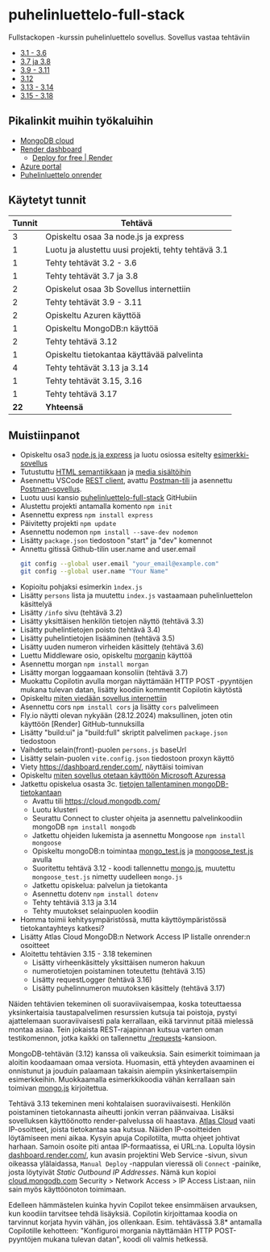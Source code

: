 # puhelinluettelo-full-stack
Fullstackopen -kurssin puhelinluettelo sovellus.
Sovellus vastaa tehtäviin 
- [3.1 - 3.6](https://fullstackopen.com/osa3/node_js_ja_express#tehtavat-3-1-3-6)
- [3.7 ja 3.8](https://fullstackopen.com/osa3/node_js_ja_express#tehtavat-3-7-3-8)
- [3.9 - 3.11](https://fullstackopen.com/osa3/sovellus_internetiin#tehtavat-3-9-3-11)
- [3.12](https://fullstackopen.com/osa3/tietojen_tallettaminen_mongo_db_tietokantaan#tehtava-3-12)
- [3.13 - 3.14](https://fullstackopen.com/osa3/tietojen_tallettaminen_mongo_db_tietokantaan#tehtavat-3-13-3-14)
- [3.15 - 3.18](https://fullstackopen.com/osa3/tietojen_tallettaminen_mongo_db_tietokantaan#tehtavat-3-15-3-18)

## Pikalinkit muihin työkaluihin
- [MongoDB cloud](https://cloud.mongodb.com/)
- [Render dashboard](https://dashboard.render.com/)
  - [Deploy for free | Render](https://render.com/docs/free)
- [Azure portal](https://portal.azure.com/)
- [Puhelinluettelo onrender](https://puhelinluettelo-full-stack-47c1.onrender.com)

## Käytetyt tunnit
  Tunnit | Tehtävä      |
| -----  | ------------ |
| 3 | Opiskeltu osaa 3a node.js ja express |
| 1 | Luotu ja alustettu uusi projekti, tehty tehtävä 3.1 |
| 1 | Tehty tehtävät 3.2 - 3.6 |
| 1 | Tehty tehtävät 3.7 ja 3.8 |
| 2 | Opiskelut osaa 3b Sovellus internettiin | 
| 2 | Tehty tehtävät 3.9 - 3.11 |
| 2 | Opiskeltu Azuren käyttöä |
| 1 | Opiskeltu MongoDB:n käyttöä |
| 2 | Tehty tehtävä 3.12 |
| 1 | Opiskeltu tietokantaa käyttävää palvelinta |
| 4 | Tehty tehtävät 3.13 ja 3.14 |
| 1 | Tehty tehtävät 3.15, 3.16 |
| 1 | Tehty tehtävä 3.17 |
| **22**  | **Yhteensä** |

## Muistiinpanot
- Opiskeltu osa3 [node.js ja express](https://fullstackopen.com/osa3/node_js_ja_express) ja luotu osiossa esitelty [esimerkki-sovellus](https://github.com/sakluk/fullstack-mooc/tree/main/osa3/esimerkki)
- Tutustuttu [HTML semantiikkaan](https://www.rfc-editor.org/rfc/rfc9110.html) ja [media sisältöihin](https://developer.mozilla.org/en-US/docs/Web/HTTP/MIME_types)
- Asennettu VSCode [REST client](https://marketplace.visualstudio.com/items?itemName=humao.rest-client), avattu [Postman-tili](https://www.postman.com/) ja asennettu [Postman-sovellus](https://www.postman.com/downloads/).
- Luotu uusi kansio [puhelinluettelo-full-stack](https://github.com/sakluk/puhelinluettelo-full-stack) GitHubiin
- Alustettu projekti antamalla komento `npm init`
- Asennettu express `npm install express` 
- Päivitetty projekti `npm update`
- Asennettu nodemon `npm install --save-dev nodemon`
- Lisätty `package.json` tiedostoon "start" ja "dev" komennot
- Annettu gitissä Github-tilin user.name and user.email
    ```bash
    git config --global user.email "your_email@example.com"
    git config --global user.name "Your Name"
    ```
- Kopioitu pohjaksi esimerkin `ìndex.js`
- Lisätty `persons` lista ja muutettu `index.js` vastaamaan puhelinluettelon käsittelyä
- Lisätty `/info` sivu (tehtävä 3.2)
- Lisätty yksittäisen henkilön tietojen näyttö (tehtävä 3.3)
- Lisätty puhelintietojen poisto (tehtävä 3.4)
- Lisätty puhelintietojen lisääminen (tehtävä 3.5)
- Lisätty uuden numeron virheiden käsittely (tehtävä 3.6)
- Luettu Middleware osio, opiskeltu [morganin](https://github.com/expressjs/morgan) käyttöä
- Asennettu morgan `npm install morgan`
- Lisätty morgan loggaamaan konsoliin (tehtävä 3.7)
- Muokattu Copilotin avulla morgan näyttämään HTTP POST -pyyntöjen mukana tulevan datan, lisätty koodiin kommentit Copilotin käytöstä
- Opiskeltu [miten viedään sovellus internettiin](https://fullstackopen.com/osa3/sovellus_internetiin)
- Asennettu cors `npm install cors` ja lisätty `cors` palvelimeen
- Fly.io näytti olevan nykyään (28.12.2024) maksullinen, joten otin käyttöön [Render] GitHub-tunnuksilla
- Lisätty "build:ui" ja "build:full" skriptit palvelimen `package.json` tiedostoon
- Vaihdettu selain(front)-puolen `persons.js` baseUrl 
- Lisätty selain-puolen `vite.config.json` tiedostoon proxyn käyttö
- Viety https://dashboard.render.com/, näyttäisi toimivan
- Opiskeltu [miten sovellus otetaan käyttöön Microsoft Azuressa](https://learn.microsoft.com/en-us/azure/app-service/)
- Jatkettu opiskelua osasta 3c. [tietojen tallentaminen mongoDB-tietokantaan](https://fullstackopen.com/osa3/tietojen_tallettaminen_mongo_db_tietokantaan#mongo-db)
  - Avattu tili https://cloud.mongodb.com/
  - Luotu klusteri
  - Seurattu Connect to cluster ohjeita ja asennettu palvelinkoodiin mongoDB `npm install mongodb`
  - Jatkettu ohjeiden lukemista ja asennettu Mongoose `npm install mongoose`
  - Opiskeltu mongoDB:n toimintaa [mongo_test.js](./mongo_test.js) ja [mongoose_test.js](./mongoose_test.js) avulla
  - Suoritettu tehtävä 3.12 - koodi tallennettu [mongo.js](./mongo.js), muutettu `mongoose_test.js` nimetty uudelleen `mongo.js`
  - Jatkettu opiskelua: palvelun ja tietokanta
  - Asennettu dotenv `npm install dotenv`
  - Tehty tehtäviä 3.13 ja 3.14
  - Tehty muutokset selainpuolen koodiin
- Homma toimii kehitysympäristössä, mutta käyttöympäristössä tietokantayhteys katkesi?
- Lisätty Atlas Cloud MongoDB:n Network Access IP listalle onrender:n osoitteet
- Aloitettu tehtävien 3.15 - 3.18 tekeminen
  - Lisätty virheenkäsittely yksittäisen numeron hakuun
  - numerotietojen poistaminen toteutettu (tehtävä 3.15)
  - Lisätty requestLogger (tehtävä 3.16)
  - Lisätty puhelinnumeron muutoksen käsittely (tehtävä 3.17)
 

Näiden tehtävien tekeminen oli suoraviivaisempaa, koska toteuttaessa yksinkertaisia taustapalvelimen resurssien kutsuja tai poistoja, pystyi ajattelemaan suoraviivaisesti pala kerrallaan, eikä tarvinnut pitää mielessä montaa asiaa. Tein jokaista REST-rajapinnan kutsua varten oman testikomennon, jotka kaikki on tallennettu [./requests](./requests)-kansioon.

MongoDB-tehtävän (3.12) kanssa oli vaikeuksia. Sain esimerkit toimimaan ja aloitin koodaamaan omaa versiota. Huomasin, että yhteyden avaaminen ei onnistunut ja jouduin palaamaan takaisin aiempiin yksinkertaisempiin esimerkkeihin. Muokkaamalla esimerkkikoodia vähän kerrallaan sain toimivan [mongo.js](./mongo.js) kirjoitettua.

Tehtävä 3.13 tekeminen meni kohtalaisen suoraviivaisesti. Henkilön poistaminen tietokannasta aiheutti jonkin verran päänvaivaa. Lisäksi sovelluksen käyttöönotto render-palvelussa oli haastava. [Atlas Cloud](https://cloud.mongodb.com/) vaati IP-osoitteet, joista tietokantaa saa kutsua. Näiden IP-osoitteiden löytämiseen meni aikaa. Kysyin apuja Copilotilta, mutta ohjeet johtivat harhaan. Samoin osoite piti antaa IP-formaatissa, ei URL:na. Lopulta löysin [dashboard.render.com/](https://dashboard.render.com/), kun avasin projektini Web Service -sivun, sivun oikeassa ylälaidassa, `Manual Deploy` -nappulan vieressä oli `Connect` -painike, josta löytyivät *Static Outbound IP Addresses*. Nämä kun kopioi [cloud.mongodb.com](https://cloud.mongodb.com) Security > Network Access > IP Access List:aan, niin sain myös käyttöönoton toimimaan.

Edelleen hämmästelen kuinka hyvin Copilot tekee ensimmäisen arvauksen, kun koodiin tarvitsee tehdä lisäyksiä. Copilotin kirjoittamaa koodia on tarvinnut korjata hyvin vähän, jos ollenkaan. Esim. tehtävässä 3.8* antamalla Copilotille kehotteen: "Konfiguroi morgania näyttämään HTTP POST-pyyntöjen mukana tulevan datan", koodi oli valmis hetkessä.

